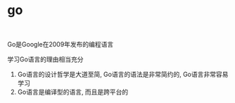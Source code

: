 # go

<br/>

Go是Google在2009年发布的编程语言

学习Go语言的理由相当充分
1) Go语言的设计哲学是大道至简, Go语言的语法是非常简约的, Go语言非常容易学习
2) Go语言是编译型的语言, 而且是跨平台的

